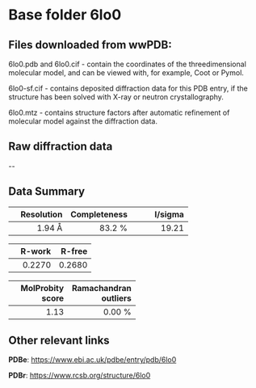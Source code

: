# Base folder 6lo0

## Files downloaded from wwPDB:

6lo0.pdb and 6lo0.cif - contain the coordinates of the threedimensional molecular model, and can be viewed with, for example, Coot or Pymol.

6lo0-sf.cif - contains deposited diffraction data for this PDB entry, if the structure has been solved with X-ray or neutron crystallography.

6lo0.mtz - contains structure factors after automatic refinement of molecular model against the diffraction data.

## Raw diffraction data

--<br> 

## Data Summary
|   | Resolution | Completeness| I/sigma |
|---|-------------:|----------------:|--------------:|
|   |1.94 Å|83.2  %|<img width=50/>19.21|

|   | **R-work**| **R-free**   
|---|-------------:|----------------:|           
||  0.2270|  0.2680|

|   |**MolProbity<br>score**| **Ramachandran<br>outliers** 
|---|-------------:|----------------:|
||  1.13|  0.00 %|

 

 



## Other relevant links 
**PDBe**:  https://www.ebi.ac.uk/pdbe/entry/pdb/6lo0
 
**PDBr**: https://www.rcsb.org/structure/6lo0 

